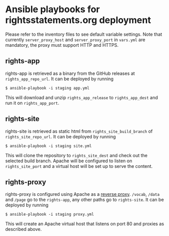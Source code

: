 # Ansible playbooks for rightsstatements.org deployment

Please refer to the inventory files to see default variable settings. Note that currently `server_proxy_host` and `server_proxy_port` in `vars.yml` are mandatory, the proxy must support HTTP and HTTPS.

## rights-app
rights-app is retrieved as a binary from the GitHub releases at `rights_app_repo_url`. It can be deployed by running

    $ ansible-playbook -i staging app.yml

This will download and unzip `rights_app_release` to `rights_app_dest` and run it on `rights_app_port`.

## rights-site
rights-site is retrieved as static html from `rights_site_build_branch` of `rights_site_repo_url`. It can be deployed by running

    $ ansible-playbook -i staging site.yml

This will clone the repository to `rights_site_dest` and check out the selected build branch. Apache will be configured to listen on `rights_site_port` and a virtual host will be set up to serve the content.

## rights-proxy
rights-proxy is configured using Apache as a [reverse proxy](http://httpd.apache.org/docs/2.2/mod/mod_proxy.html#forwardreverse). `/vocab`, `/data` and `/page` go to the `rights-app`, any other paths go to `rights-site`. It can be deployed by running

    $ ansible-playbook -i staging proxy.yml

This will create an Apache virtual host that listens on port 80 and proxies as described above.
